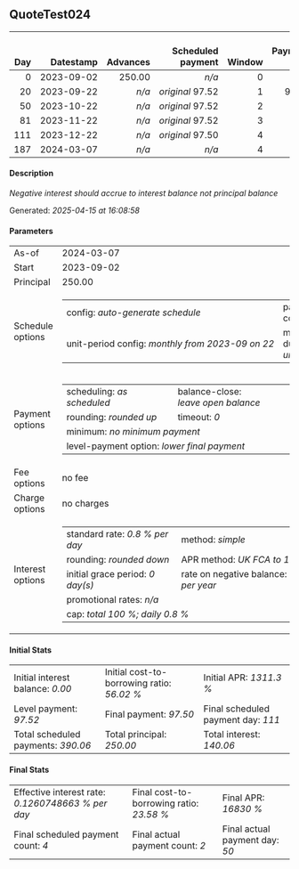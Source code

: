 <h2>QuoteTest024</h2><table><thead style="vertical-align: bottom;"><th style="text-align: right;">Day</th><th style="text-align: right;">Datestamp</th><th style="text-align: right;">Advances</th><th style="text-align: right;">Scheduled payment</th><th style="text-align: right;">Window</th><th style="text-align: right;">Payment due</th><th style="text-align: right;">Actual payments</th><th style="text-align: right;">Generated payment</th><th style="text-align: right;">Net effect</th><th style="text-align: right;">Payment status</th><th style="text-align: right;">Balance status</th><th style="text-align: right;">Simple interest</th><th style="text-align: right;">New interest</th><th style="text-align: right;">New charges</th><th style="text-align: right;">Principal portion</th><th style="text-align: right;">Fee portion</th><th style="text-align: right;">Interest portion</th><th style="text-align: right;">Charges portion</th><th style="text-align: right;">Fee refund</th><th style="text-align: right;">Principal balance</th><th style="text-align: right;">Fee balance</th><th style="text-align: right;">Interest balance</th><th style="text-align: right;">Charges balance</th><th style="text-align: right;">Settlement figure</th><th style="text-align: right;">Fee refund if&nbsp;settled</th></thead><tr style="text-align: right;"><td class="ci00">0</td><td class="ci01" style="white-space: nowrap;">2023-09-02</td><td class="ci02">250.00</td><td class="ci03" style="white-space: nowrap;"><i>n/a<i></td><td class="ci04">0</td><td class="ci05">0.00</td><td class="ci06"><i>n/a</i></td><td class="ci07"><i>n/a</i></td><td class="ci08">0.00</td><td class="ci09"><i>none&nbsp;scheduled</i></td><td class="ci10">open</td><td class="ci13">0.0000</td><td class="ci14">0.0000</td><td class="ci15"><i>n/a</i></td><td class="ci16">0.00</td><td class="ci17">0.00</td><td class="ci18">0.00</td><td class="ci19">0.00</td><td class="ci20">0.00</td><td class="ci21">250.00</td><td class="ci22">0.00</td><td class="ci23">0.0000</td><td class="ci24">0.00</td><td class="ci25">250.00</td><td class="ci26">0.00</td></tr><tr style="text-align: right;"><td class="ci00">20</td><td class="ci01" style="white-space: nowrap;">2023-09-22</td><td class="ci02"><i>n/a</i></td><td class="ci03" style="white-space: nowrap;"><i>original</i> 97.52</td><td class="ci04">1</td><td class="ci05">97.52</td><td class="ci06"><i>confirmed</i>&nbsp;200.00</td><td class="ci07"><i>n/a</i></td><td class="ci08">200.00</td><td class="ci09"><i>overpayment</i></td><td class="ci10">open</td><td class="ci13">40.0000</td><td class="ci14">40.0000</td><td class="ci15"><i>n/a</i></td><td class="ci16">160.00</td><td class="ci17">0.00</td><td class="ci18">40.00</td><td class="ci19">0.00</td><td class="ci20">0.00</td><td class="ci21">90.00</td><td class="ci22">0.00</td><td class="ci23">0.0000</td><td class="ci24">0.00</td><td class="ci25">90.00</td><td class="ci26">0.00</td></tr><tr style="text-align: right;"><td class="ci00">50</td><td class="ci01" style="white-space: nowrap;">2023-10-22</td><td class="ci02"><i>n/a</i></td><td class="ci03" style="white-space: nowrap;"><i>original</i> 97.52</td><td class="ci04">2</td><td class="ci05">0.00</td><td class="ci06"><i>confirmed</i>&nbsp;200.00</td><td class="ci07"><i>n/a</i></td><td class="ci08">200.00</td><td class="ci09"><i>overpayment</i></td><td class="ci10">refund&nbsp;due</td><td class="ci13">21.6000</td><td class="ci14">21.6000</td><td class="ci15"><i>n/a</i></td><td class="ci16">178.40</td><td class="ci17">0.00</td><td class="ci18">21.60</td><td class="ci19">0.00</td><td class="ci20">0.00</td><td class="ci21">-88.40</td><td class="ci22">0.00</td><td class="ci23">0.0000</td><td class="ci24">0.00</td><td class="ci25">-88.40</td><td class="ci26">0.00</td></tr><tr style="text-align: right;"><td class="ci00">81</td><td class="ci01" style="white-space: nowrap;">2023-11-22</td><td class="ci02"><i>n/a</i></td><td class="ci03" style="white-space: nowrap;"><i>original</i> 97.52</td><td class="ci04">3</td><td class="ci05">0.00</td><td class="ci06"><i>n/a</i></td><td class="ci07"><i>n/a</i></td><td class="ci08">0.00</td><td class="ci09"><i>no&nbsp;longer&nbsp;required</i></td><td class="ci10">refund&nbsp;due</td><td class="ci13">-0.6006</td><td class="ci14">-0.6006</td><td class="ci15"><i>n/a</i></td><td class="ci16">0.00</td><td class="ci17">0.00</td><td class="ci18">0.00</td><td class="ci19">0.00</td><td class="ci20">0.00</td><td class="ci21">-88.40</td><td class="ci22">0.00</td><td class="ci23">-0.6006</td><td class="ci24">0.00</td><td class="ci25">-89.01</td><td class="ci26">0.00</td></tr><tr style="text-align: right;"><td class="ci00">111</td><td class="ci01" style="white-space: nowrap;">2023-12-22</td><td class="ci02"><i>n/a</i></td><td class="ci03" style="white-space: nowrap;"><i>original</i> 97.50</td><td class="ci04">4</td><td class="ci05">0.00</td><td class="ci06"><i>n/a</i></td><td class="ci07"><i>n/a</i></td><td class="ci08">0.00</td><td class="ci09"><i>no&nbsp;longer&nbsp;required</i></td><td class="ci10">refund&nbsp;due</td><td class="ci13">-0.5813</td><td class="ci14">-0.5813</td><td class="ci15"><i>n/a</i></td><td class="ci16">0.00</td><td class="ci17">0.00</td><td class="ci18">0.00</td><td class="ci19">0.00</td><td class="ci20">0.00</td><td class="ci21">-88.40</td><td class="ci22">0.00</td><td class="ci23">-1.1819</td><td class="ci24">0.00</td><td class="ci25">-89.59</td><td class="ci26">0.00</td></tr><tr style="text-align: right;"><td class="ci00">187</td><td class="ci01" style="white-space: nowrap;">2024-03-07</td><td class="ci02"><i>n/a</i></td><td class="ci03" style="white-space: nowrap;"><i>n/a<i></td><td class="ci04">4</td><td class="ci05">0.00</td><td class="ci06"><i>n/a</i></td><td class="ci07">-91.06</td><td class="ci08">-91.06</td><td class="ci09"><i>generated</i></td><td class="ci10">closed</td><td class="ci13">-1.4725</td><td class="ci14">-1.4725</td><td class="ci15"><i>n/a</i></td><td class="ci16">-88.40</td><td class="ci17">0.00</td><td class="ci18">-2.66</td><td class="ci19">0.00</td><td class="ci20">0.00</td><td class="ci21">0.00</td><td class="ci22">0.00</td><td class="ci23">0.0000</td><td class="ci24">0.00</td><td class="ci25">-91.06</td><td class="ci26">0.00</td></tr></table><p><h4>Description</h4><i>Negative interest should accrue to interest balance not principal balance</i></p><p>Generated: <i>2025-04-15 at 16:08:58</i></p><h4>Parameters</h4><table><tr><td>As-of</td><td>2024-03-07</td></tr><tr><td>Start</td><td>2023-09-02</td></tr><tr><td>Principal</td><td>250.00</td></tr><tr><td>Schedule options</td><td><table><tr><td>config: <i>auto-generate schedule</i></td><td>payment count: <i>4</i></td></tr><tr><td style="white-space: nowrap;">unit-period config: <i>monthly from 2023-09 on 22</i></td><td>max duration: <i>unlimited</i></td></tr></table></td></tr><tr><td>Payment options</td><td><table><tr><td>scheduling: <i>as scheduled</i></td><td>balance-close: <i>leave&nbsp;open&nbsp;balance</i></td></tr><tr><td>rounding: <i>rounded up</i></td><td>timeout: <i>0</i></td></tr><tr><td colspan='2'>minimum: <i>no&nbsp;minimum&nbsp;payment</i></td></tr><tr><td colspan='2'>level-payment option: <i>lower&nbsp;final&nbsp;payment</i></td></tr></table></td></tr><tr><td>Fee options</td><td>no fee</td></tr><tr><td>Charge options</td><td>no charges</td></tr><tr><td>Interest options</td><td><table><tr><td>standard rate: <i>0.8 % per day</i></td><td>method: <i>simple</i></td></tr><tr><td>rounding: <i>rounded down</i></td><td>APR method: <i>UK FCA to 1 d.p.</i></td></tr><tr><td>initial grace period: <i>0 day(s)</i></td><td>rate on negative balance: <i>8 % per year</i></td></tr><tr><td colspan="2">promotional rates: <i><i>n/a</i></i></td></tr><tr><td colspan="2">cap: <i>total 100 %; daily 0.8 %</td></tr></table></td></tr></table><h4>Initial Stats</h4><table><tr><td>Initial interest balance: <i>0.00</i></td><td>Initial cost-to-borrowing ratio: <i>56.02 %</i></td><td>Initial APR: <i>1311.3 %</i></td></tr><tr><td>Level payment: <i>97.52</i></td><td>Final payment: <i>97.50</i></td><td>Final scheduled payment day: <i>111</i></td></tr><tr><td>Total scheduled payments: <i>390.06</i></td><td>Total principal: <i>250.00</i></td><td>Total interest: <i>140.06</i></td></tr></table><h4>Final Stats</h4><table><tr><td>Effective interest rate: <i>0.1260748663 % per day</i></td><td>Final cost-to-borrowing ratio: <i>23.58 %</i></td><td>Final APR: <i>16830 %</i></td></tr><tr><td>Final scheduled payment count: <i>4</i></td><td>Final actual payment count: <i>2</i></td><td>Final actual payment day: <i>50</i></td></tr></table>